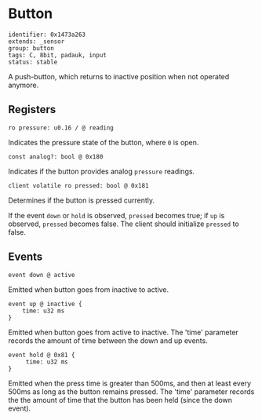 # Button

    identifier: 0x1473a263
    extends: _sensor
    group: button
    tags: C, 8bit, padauk, input
    status: stable

A push-button, which returns to inactive position when not operated anymore.

## Registers

    ro pressure: u0.16 / @ reading

Indicates the pressure state of the button, where `0` is open.

    const analog?: bool @ 0x180

Indicates if the button provides analog `pressure` readings.

    client volatile ro pressed: bool @ 0x181

Determines if the button is pressed currently.

If the event `down` or `hold` is observed, `pressed` becomes true; if `up` is observed, `pressed` becomes false.
The client should initialize `pressed` to false.

## Events

    event down @ active

Emitted when button goes from inactive to active.

    event up @ inactive {
        time: u32 ms
    }

Emitted when button goes from active to inactive. The 'time' parameter
records the amount of time between the down and up events.

    event hold @ 0x81 {
         time: u32 ms
    }

Emitted when the press time is greater than 500ms, and then at least every 500ms
as long as the button remains pressed. The 'time' parameter records the the amount of time
that the button has been held (since the down event).
